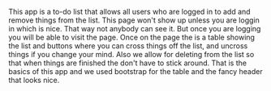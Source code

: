 This app is a to-do list that allows all users who are logged in to add and remove things from the list.
This page won't show up unless you are loggin in which is nice. That way not anybody can see it. But once you are
logging you will be able to visit the page. Once on the page the is a table showing the list and buttons where you can
cross things off the list, and uncross things if you change your mind. Also we allow for deleting from the list so that
when things are finished the don't have to stick around. That is the basics of this app and we used bootstrap for
the table and the fancy header that looks nice.